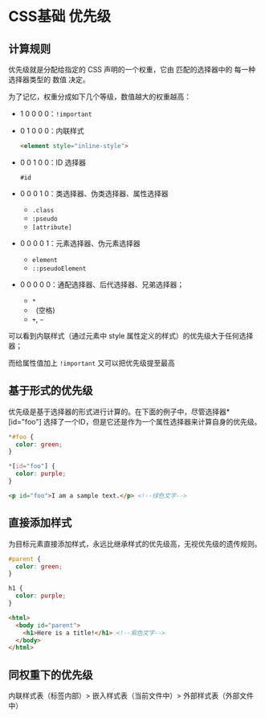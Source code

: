 # CSS基础 优先级
## 计算规则
优先级就是分配给指定的 CSS 声明的一个权重，它由 匹配的选择器中的 每一种选择器类型的 数值 决定。

为了记忆，权重分成如下几个等级，数值越大的权重越高：

- 1 0 0 0 0：`!important`
- 0 1 0 0 0：内联样式

    ```html
    <element style="inline-style">
    ```
- 0 0 1 0 0：ID 选择器

    `#id`
- 0 0 0 1 0：类选择器、伪类选择器、属性选择器

    - `.class`
    - `:pseudo`
    - `[attribute]`
- 0 0 0 0 1：元素选择器、伪元素选择器

    - `element`
    - `::pseudoElement`
- 0 0 0 0 0：通配选择器、后代选择器、兄弟选择器；

    - `*`
    - ` `(空格)
    - `+`, `~`

可以看到内联样式（通过元素中 style 属性定义的样式）的优先级大于任何选择器；

而给属性值加上 `!important` 又可以把优先级提至最高

## 基于形式的优先级
优先级是基于选择器的形式进行计算的。在下面的例子中，尽管选择器*[id="foo"] 选择了一个ID，但是它还是作为一个属性选择器来计算自身的优先级。

```css
*#foo {
  color: green;
}

*[id="foo"] {
  color: purple;
}
```
```html
<p id="foo">I am a sample text.</p> <!--绿色文字-->
```

## 直接添加样式
为目标元素直接添加样式，永远比继承样式的优先级高，无视优先级的遗传规则。

```css
#parent {
  color: green;
}

h1 {
  color: purple;
}
```

```html
<html>
  <body id="parent">
    <h1>Here is a title!</h1> <!--紫色文字-->
  </body>
</html>
```

## 同权重下的优先级
内联样式表（标签内部）> 嵌入样式表（当前文件中）> 外部样式表（外部文件中）
